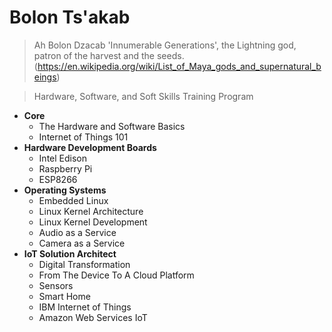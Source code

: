# Bolon Ts'akab

> Ah Bolon Dzacab 'Innumerable Generations', the Lightning god, patron of the harvest and the seeds. (https://en.wikipedia.org/wiki/List_of_Maya_gods_and_supernatural_beings)

> Hardware, Software, and Soft Skills Training Program

- __Core__
  - The Hardware and Software Basics
  - Internet of Things 101
- __Hardware Development Boards__
  - Intel Edison
  - Raspberry Pi
  - ESP8266
- __Operating Systems__
  - Embedded Linux
  - Linux Kernel Architecture
  - Linux Kernel Development
  - Audio as a Service
  - Camera as a Service
- __IoT Solution Architect__
  - Digital Transformation
  - From The Device To A Cloud Platform
  - Sensors
  - Smart Home
  - IBM Internet of Things
  - Amazon Web Services IoT
